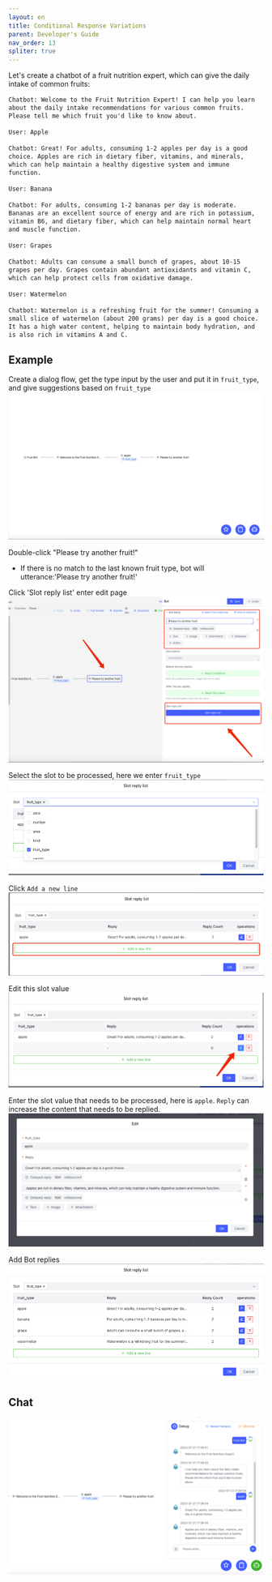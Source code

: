 ```yaml
---
layout: en
title: Conditional Response Variations
parent: Developer's Guide
nav_order: 13
spliter: true
---
```


Let's create a chatbot of a fruit nutrition expert, which can give the daily intake of common fruits:
```text
Chatbot: Welcome to the Fruit Nutrition Expert! I can help you learn about the daily intake recommendations for various common fruits. Please tell me which fruit you'd like to know about.

User: Apple

Chatbot: Great! For adults, consuming 1-2 apples per day is a good choice. Apples are rich in dietary fiber, vitamins, and minerals, which can help maintain a healthy digestive system and immune function.

User: Banana

Chatbot: For adults, consuming 1-2 bananas per day is moderate. Bananas are an excellent source of energy and are rich in potassium, vitamin B6, and dietary fiber, which can help maintain normal heart and muscle function.

User: Grapes

Chatbot: Adults can consume a small bunch of grapes, about 10-15 grapes per day. Grapes contain abundant antioxidants and vitamin C, which can help protect cells from oxidative damage.

User: Watermelon

Chatbot: Watermelon is a refreshing fruit for the summer! Consuming a small slice of watermelon (about 200 grams) per day is a good choice. It has a high water content, helping to maintain body hydration, and is also rich in vitamins A and C.

```

## Example
Create a dialog flow, get the type input by the user and put it in `fruit_type`, and give suggestions based on `fruit_type`![01-slot-reply-list.png](/assets/images/tutorial/slot_reply_list/01-slot-reply-list.png)

Double-click "Please try another fruit!" 
- If there is no match to the last known fruit type, bot will utterance:'Please try another fruit!'

Click 'Slot reply list' enter edit page
![img_5.png](/assets/images/tutorial/slot_reply_list/02-slot-reply-list.png)

Select the slot to be processed, here we enter `fruit_type`
![img_3.png](/assets/images/tutorial/slot_reply_list/03-slot-reply-list.png)

Click `Add a new line`
![img_1.png](/assets/images/tutorial/slot_reply_list/04-slot-reply-list.png)

Edit this slot value
![img_2.png](/assets/images/tutorial/slot_reply_list/05-slot-reply-list.png)

Enter the slot value that needs to be processed, here is `apple`. `Reply` can increase the content that needs to be replied.
![img.png](/assets/images/tutorial/slot_reply_list/06-slot-reply-list.png)

Add Bot replies
![img_4.png](/assets/images/tutorial/slot_reply_list/07-slot-reply-list.png)

## Chat
![img.png](/assets/images/tutorial/slot_reply_list/08-slot-reply-list.png)